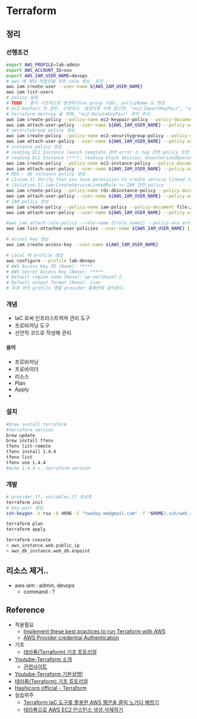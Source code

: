 # Terraform
## 정리
### 선행조건
```bash
export AWS_PROFILE=lab-admin
export AWS_ACCOUNT_ID=xxx
export AWS_IAM_USER_NAME=devops
# aws 에 해당 작업만을 위한 role 생성. 초안..
aws iam create-user --user-name ${AWS_IAM_USER_NAME}
aws iam list-users
# policy 설정
# TODO : 좀더 구조적으로 변경하기(ex.group 사용), policyName 도 변경
# ec2:keyPair 의 경우, 수정이나, 생성이후 삭제 없으면, "ec2:ImportKeyPair", "ec2:DescribeKeyPairs" 만 있으면 되나, 
# terraform destroy 을 위해, "ec2:DeleteKeyPair" 까지 추가..
aws iam create-policy --policy-name ec2-keypair-policy --policy-document file://aws-stuff/ec2-KeyPair.policy.json
aws iam attach-user-policy --user-name ${AWS_IAM_USER_NAME} --policy-arn arn:aws:iam::${AWS_ACCOUNT_ID}:policy/ec2-keypair-policy
# securityGroup policy 생성
aws iam create-policy --policy-name ec2-securitygroup-policy --policy-document file://aws-stuff/ec2-SecurityGroup.policy.json
aws iam attach-user-policy --user-name ${AWS_IAM_USER_NAME} --policy-arn arn:aws:iam::${AWS_ACCOUNT_ID}:policy/ec2-securitygroup-policy
# instance policy 생성
# reading EC2 Instance launch template 관련 error 는 tag 관련 policy 또한 필요햇엇음. https://docs.aws.amazon.com/autoscaling/ec2/userguide/ts-as-launch-template.html#ts-launch-template-unauthorized-error
# reading EC2 Instance (***): reading block devices: UnauthorizedOperation 관련, ec2:DescribeVolumes policy 추가
aws iam create-policy --policy-name ec2-instance-policy --policy-document file://aws-stuff/ec2-Instance.policy.json
aws iam attach-user-policy --user-name ${AWS_IAM_USER_NAME} --policy-arn arn:aws:iam::${AWS_ACCOUNT_ID}:policy/ec2-instance-policy
# RDS - db instance policy 생성
# [Issue.1] Verify that you have permission to create service linked role. Otherwise wait and try again later
# [Solution.1] iam:CreateServiceLinkedRole >> IAM 관련 policy
aws iam create-policy --policy-name rds-dbinstance-policy --policy-document file://aws-stuff/rds-dbInstance.policy.json
aws iam attach-user-policy --user-name ${AWS_IAM_USER_NAME} --policy-arn arn:aws:iam::${AWS_ACCOUNT_ID}:policy/rds-dbinstance-policy
# IAM policy 생성
aws iam create-policy --policy-name iam-policy --policy-document file://aws-stuff/iam.policy.json
aws iam attach-user-policy --user-name ${AWS_IAM_USER_NAME} --policy-arn arn:aws:iam::${AWS_ACCOUNT_ID}:policy/iam-policy

#aws iam attach-role-policy --role-name {{role_name}} --policy-arn arn:aws:iam::xxx:policy/ec2-keypair-policy
aws iam list-attached-user-policies --user-name ${AWS_IAM_USER_NAME} | jq .

# access key 생성
aws iam create-access-key --user-name ${AWS_IAM_USER_NAME}

# Local 에 profile 생성
aws configure --profile lab-devops
# AWS Access Key ID [None]: *****
# AWS Secret Access Key [None]: *****
# Default region name [None]: ap-northeast-2
# Default output format [None]: json
# 추후 위의 profile 명을 provider 블록안에 넣어준다.
```
### 개념
- IaC 로써 인프라스트럭쳐 관리 도구
- 프로비저닝 도구
- 선언적 코드로 작성해 관리

#### 용어
 - 프로비저닝
 - 프로바이더
 - 리소스
 - Plan
 - Apply
 - 
### 설치
```bash
#brew install terraform
#terraform version
brew update
brew install tfenv
tfenv list-remote
tfenv install 1.4.4
tfenv list
tfenv use 1.4.4
#echo 1.4.4 > .terraform-version
```
### 개발
```bash
# provider.tf, variables.tf 생성후
terraform init
# key-pair 생성
ssh-keygen -t rsa -b 4096 -C "twoday.me@gmail.com" -f "$HOME/.ssh/web_admin" -N ""

terraform plan
terraform apply

terraform console
> aws_instance.web.public_ip
> aws_db_instance.web_db.enpoint
```

## 리소스 제거..
- aws iam : admin, devops
  - command : ?

## Reference
- 적용필요
  - [Implement these best practices to run Terraform with AWS](https://www.techtarget.com/searchaws/tip/Implement-these-best-practices-to-run-Terraform-with-AWS)
  - [AWS Provider credential Authentication](https://iamjjanga.tistory.com/20)
- 기초
  - [테라폼(Terraform) 기초 튜토리얼](https://www.44bits.io/ko/post/terraform_introduction_infrastrucute_as_code)
- [Youtube-Terraform 소개](https://www.youtube.com/watch?v=R6XxYKqB8EY)
  - [관련사이트](https://great-stone.github.io/hashicorp/terraform/TerraformIntroduction/)
- [Youtube-Terraform 기본설명!](https://www.youtube.com/watch?v=3qSpwqckvXQ)
- [테라폼(Terraform) 기초 튜토리얼](https://www.44bits.io/ko/post/terraform_introduction_infrastrucute_as_code)
- [Hashicorp official - Terraform](https://developer.hashicorp.com/terraform/intro)
- 실습위주
  - [Terraform IaC 도구를 활용한 AWS 웹콘솔 클릭 노가다 해방기](https://saramin.github.io/2022-10-21-terraform/)
  - [테라폼으로 AWS EC2 인스턴스 생성,삭제하기](https://newdeal123.tistory.com/75)
